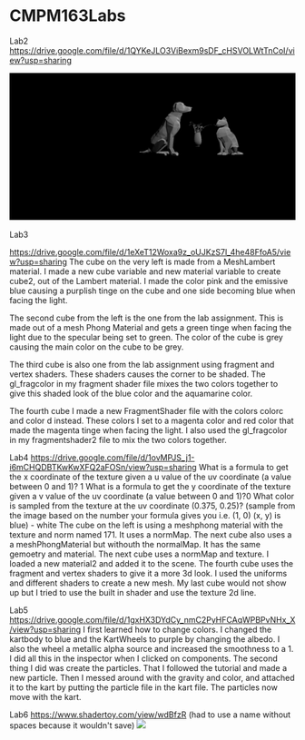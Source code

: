 # CMPM163Labs
Lab2
https://drive.google.com/file/d/1QYKeJLO3ViBexm9sDF_cHSVOLWtTnCoI/view?usp=sharing

![](lab2/images/Lab2Part2.png)

Lab3

https://drive.google.com/file/d/1eXeT12Woxa9z_oUJKzS7l_4he48FfoA5/view?usp=sharing
The cube on the very left is made from a MeshLambert material. I made a new cube variable and new material variable to create cube2, out of the Lambert material. I made the color pink and the emissive blue causing a purplish tinge on the cube and one side becoming blue when facing the light.

 The second cube from the left is the one from the lab assignment. This is made out of a mesh Phong Material and gets a green tinge when facing the light due to the specular being set to green. The color of the cube is grey causing the main color on the cube to be grey.

The third cube is also one from the lab assignment using fragment and vertex shaders. These shaders causes the corner to be shaded. The gl_fragcolor in my fragment shader file mixes the two colors together to give this shaded look of the blue color and the aquamarine color.

The fourth cube I made a new FragmentShader file with the colors colorc and color d instead. These colors I set to a magenta color and red color that made the magenta tinge when facing the light. I also used the gl_fragcolor in my fragmentshader2 file to mix the two colors together.

Lab4
https://drive.google.com/file/d/1ovMPJS_j1-i6mCHQDBTKwKwXFQ2aFOSn/view?usp=sharing
What is a formula to get the x coordinate of the texture given a u value of the uv coordinate (a value between 0 and 1)? 1
What is a formula to get the y coordinate of the texture given a v value of the uv coordinate (a value between 0 and 1)?0
What color is sampled from the texture at the uv coordinate (0.375, 0.25)? (sample from the image based on the number your formula gives you i.e. (1, 0) (x, y) is blue) - white
The cube on the left is using a meshphong material with the texture and norm named 171. It uses a normMap.
The next cube also uses a a meshPhongMaterial but withouth the normalMap. It has the same gemoetry and material.
The next cube uses a normMap and texture. I loaded a new material2 and added it to the scene.
The fourth cube uses the fragment and vertex shaders to give it a more 3d look. I used the uniforms and different shaders to create a new mesh.
My last cube would not show up but I tried to use the built in shader and use the texture 2d line.

Lab5
https://drive.google.com/file/d/1gxHX3DYdCy_nmC2PyHFCAqWPBPvNHx_X/view?usp=sharing
I first learned how to change colors. I changed the kartbody to blue and the KartWheels to purple by changing the albedo. I also the wheel a metallic alpha source and increased the smoothness to a 1. I did all this in the inspector when I clicked on components. The second thing I did was create the particles. That I followed the tutorial and made a new particle. Then I messed around with the gravity and color, and attached it to the kart by putting the particle file in the kart file. The particles now move with the kart.

Lab6
https://www.shadertoy.com/view/wdBfzR  (had to use a name without spaces because it wouldn't save)
![](lab6/images/png)

